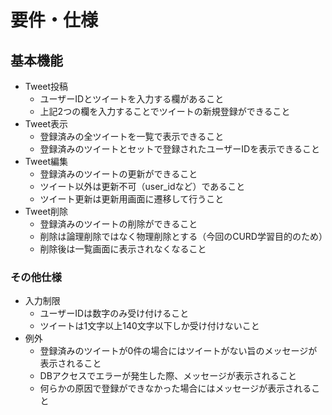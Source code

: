 # 要件・仕様

## 基本機能

- Tweet投稿
  - ユーザーIDとツイートを入力する欄があること
  - 上記2つの欄を入力することでツイートの新規登録ができること
- Tweet表示
  - 登録済みの全ツイートを一覧で表示できること
  - 登録済みのツイートとセットで登録されたユーザーIDを表示できること
- Tweet編集
  - 登録済みのツイートの更新ができること
  - ツイート以外は更新不可（user_idなど）であること
  - ツイート更新は更新用画面に遷移して行うこと
- Tweet削除
  - 登録済みのツイートの削除ができること
  - 削除は論理削除ではなく物理削除とする（今回のCURD学習目的のため）
  - 削除後は一覧画面に表示されなくなること

### その他仕様

- 入力制限
  - ユーザーIDは数字のみ受け付けること
  - ツイートは1文字以上140文字以下しか受け付けないこと
- 例外
  - 登録済みのツイートが0件の場合にはツイートがない旨のメッセージが表示されること
  - DBアクセスでエラーが発生した際、メッセージが表示されること
  - 何らかの原因で登録ができなかった場合にはメッセージが表示されること
